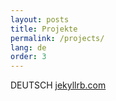 ```yaml
---
layout: posts
title: Projekte
permalink: /projects/
lang: de
order: 3
---
```


DEUTSCH [jekyllrb.com](http://jekyllrb.com/)
